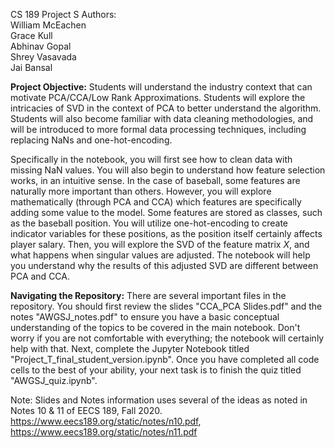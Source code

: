 CS 189 Project S 
Authors:  
William McEachen  
Grace Kull  
Abhinav Gopal  
Shrey Vasavada  
Jai Bansal  

**Project Objective:** Students will understand the industry context that can motivate PCA/CCA/Low Rank Approximations. Students will explore the intricacies of SVD in the context of PCA to better understand the algorithm. Students will also become familiar with data cleaning methodologies, and will be introduced to more formal data processing techniques, including replacing NaNs and one-hot-encoding.

Specifically in the notebook, you will first see how to clean data with missing NaN values. You will also begin to understand how feature selection works, in an intuitive sense. In the case of baseball, some features are naturally more important than others. However, you will explore mathematically (through PCA and CCA) which features are specifically adding some value to the model. Some features are stored as classes, such as the baseball position. You will utilize one-hot-encoding to create indicator variables for these positions, as the position itself certainly affects player salary. Then, you will explore the SVD of the feature matrix $X$, and what happens when singular values are adjusted. The notebook will help you understand why the results of this adjusted SVD are different between PCA and CCA. 

**Navigating the Repository:** There are several important files in the repository. You should first review the slides "CCA_PCA Slides.pdf" and the notes "AWGSJ_notes.pdf" to ensure you have a basic conceptual understanding of the topics to be covered in the main notebook. Don't worry if you are not comfortable with everything; the notebook will certainly help with that. Next, complete the Jupyter Notebook titled "Project_T_final_student_version.ipynb". Once you have completed all code cells to the best of your ability, your next task is to finish the quiz titled "AWGSJ_quiz.ipynb".


Note: Slides and Notes information uses several of the ideas as noted in Notes 10 & 11 of EECS 189, Fall 2020. https://www.eecs189.org/static/notes/n10.pdf, https://www.eecs189.org/static/notes/n11.pdf
